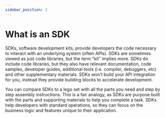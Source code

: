 ```yaml
---
sidebar_position: 2
---
```


# What is an SDK

SDKs, software development kits, provide developers the code necessary to interact with an  underlying system (often APIs). SDKs are sometimes viewed as just code libraries, but the term “kit” implies more. SDKs do include code libraries, but they also have relevant documentation, code samples, developer guides, additional tools (i.e. compiler, debuggers, etc) and other supplementary materials. SDKs won’t build your API integration for you, instead they provide building blocks to accelerate development.

You can compare SDKs to a lego set with all the parts you need and step by step assembly instructions. This is a fair analogy, as SDKs are purpose built with the parts and supporting materials to help you complete a task. SDKs help developers with standard operations, so they can focus on the business logic and features unique to their application. 